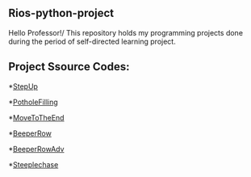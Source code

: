 ## Rios-python-project
Hello Professor!/
This repository holds my programming projects done during the period of self-directed learning project.

## Project Ssource Codes:
*[StepUp](https://github.com/rioslu/Rios-python-project/blob/main/._StepUp.py)

*[PotholeFilling](https://github.com/rioslu/Rios-python-project/blob/main/._PotholeFilling.py)

*[MoveToTheEnd](https://github.com/rioslu/Rios-python-project/blob/main/._MoveToTheEnd.py)

*[BeeperRow](https://github.com/rioslu/Rios-python-project/blob/main/BeeperRow.py)

*[BeeperRowAdv](https://github.com/rioslu/Rios-python-project/blob/main/BeeperRowAdv.py)

*[Steeplechase](https://github.com/rioslu/Rios-python-project/blob/main/._Steeplechase.py)
